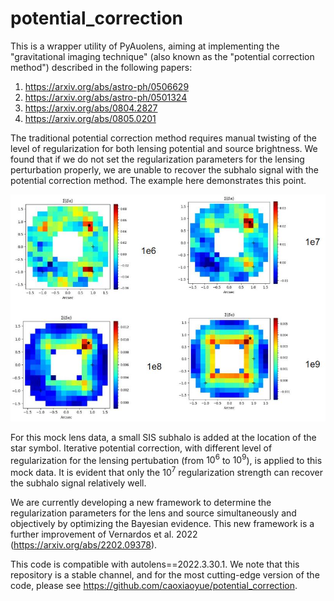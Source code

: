 # potential_correction
This is a wrapper utility of PyAuolens, aiming at implementing the "gravitational imaging technique" (also known as the "potential correction method") described in the following papers:
1. https://arxiv.org/abs/astro-ph/0506629 
2. https://arxiv.org/abs/astro-ph/0501324
3. https://arxiv.org/abs/0804.2827
4. https://arxiv.org/abs/0805.0201


The traditional potential correction method requires manual twisting of the level of regularization for both lensing potential and source brightness. We found that if we do not set the regularization parameters for the lensing perturbation properly, we are unable to recover the subhalo signal with the potential correction method. The example here demonstrates this point.

![image](https://github.com/caoxiaoyue/potential_correction/raw/main/demo/install_guide/reg_effect.jpg)

For this mock lens data, a small SIS subhalo is added at the location of the star symbol. Iterative potential correction, with different level of regularization for the lensing pertubation (from $10^6$ to $10^9$), is applied to this mock data. It is evident that only the $10^7$ regularization strength can recover the subhalo signal relatively well.

We are currently developing a new framework to determine the regularization parameters for the lens and source simultaneously and objectively by optimizing the Bayesian evidence. This new framework is a further improvement of Vernardos et al. 2022 (https://arxiv.org/abs/2202.09378). 

This code is compatible with autolens==2022.3.30.1. We note that this repository is a stable channel, and for the most cutting-edge version of the code, please see https://github.com/caoxiaoyue/potential_correction. 
